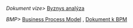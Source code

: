 _Dokument vize>_ [Byznys analýza](https://docs.google.com/document/d/1dGV6AmAFyZ3cjR65pC39ENbKH0sOvcXrMqLaCDVGh0A/)

_BMP>_ [Business Process Model](https://drive.google.com/file/d/1t6n0r1sCHyCIr7b8FcAqEdedFdpkvZsG/view?usp=share_link) , [Dokument k BPM](https://docs.google.com/document/d/1ACXcxN5NvC7RRvBreiDR_ficrMjt40nihWgIEcGC45w/edit?usp=share_link)